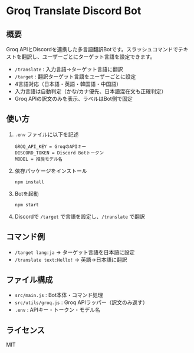 # Groq Translate Discord Bot

## 概要
Groq APIとDiscordを連携した多言語翻訳Botです。スラッシュコマンドでテキストを翻訳し、ユーザーごとにターゲット言語を設定できます。

- `/translate` : 入力言語→ターゲット言語に翻訳
- `/target` : 翻訳ターゲット言語をユーザーごとに設定
- 4言語対応（日本語・英語・韓国語・中国語）
- 入力言語は自動判定（かな/カナ優先、日本語混在文も正確判定）
- Groq APIの訳文のみを表示、ラベルはBot側で固定

## 使い方
1. `.env` ファイルに以下を記述
   ```
   GROQ_API_KEY = GroqのAPIキー
   DISCORD_TOKEN = Discord Botトークン
   MODEL = 推奨モデル名
   ```
2. 依存パッケージをインストール
   ```
   npm install
   ```
3. Botを起動
   ```
   npm start
   ```
4. Discordで `/target` で言語を設定し、`/translate` で翻訳

## コマンド例
- `/target lang:ja` → ターゲット言語を日本語に設定
- `/translate text:Hello!` → 英語→日本語に翻訳

## ファイル構成
- `src/main.js` : Bot本体・コマンド処理
- `src/utils/groq.js` : Groq APIラッパー（訳文のみ返す）
- `.env` : APIキー・トークン・モデル名

## ライセンス
MIT
